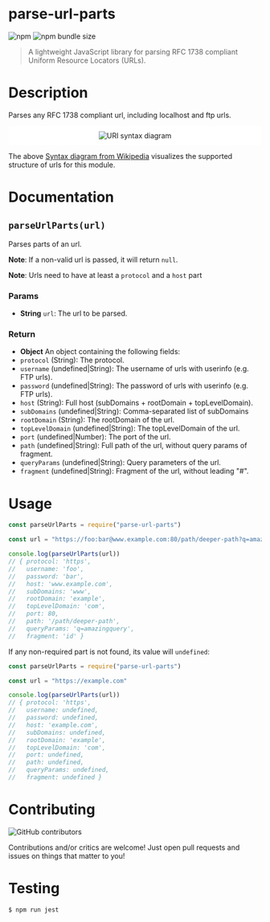 # parse-url-parts

![npm](https://img.shields.io/npm/v/parse-url-parts.svg)
![npm bundle size](https://img.shields.io/bundlephobia/minzip/parse-url-parts.svg)

> A lightweight JavaScript library for parsing RFC 1738 compliant Uniform Resource Locators (URLs).

# Description

Parses any RFC 1738 compliant url, including localhost and ftp urls.

<div align="center" style="background-color: #fff; padding: 10px">
    <img src="https://upload.wikimedia.org/wikipedia/commons/9/96/URI_syntax_diagram.png" alt="URI syntax diagram">
</div>

The above [Syntax diagram from Wikipedia](https://en.wikipedia.org/wiki/URL#/media/File:URI_syntax_diagram.png) visualizes the supported structure of urls for this module.

# Documentation

## `parseUrlParts(url)`

Parses parts of an url.

**Note**: If a non-valid url is passed, it will return `null`.

**Note**: Urls need to have at least a `protocol` and a `host` part

### Params

-   **String** `url`: The url to be parsed.

### Return

-   **Object** An object containing the following fields:
-   `protocol` (String): The protocol.
-   `username` (undefined|String): The username of urls with userinfo (e.g. FTP urls).
-   `password` (undefined|String): The password of urls with userinfo (e.g. FTP urls).
-   `host` (String): Full host (subDomains + rootDomain + topLevelDomain).
-   `subDomains` (undefined|String): Comma-separated list of subDomains
-   `rootDomain` (String): The rootDomain of the url.
-   `topLevelDomain` (undefined|String): The topLevelDomain of the url.
-   `port` (undefined|Number): The port of the url.
-   `path` (undefined|String): Full path of the url, without query params of fragment.
-   `queryParams` (undefined|String): Query parameters of the url.
-   `fragment` (undefined|String): Fragment of the url, without leading "#".

# Usage

```js
const parseUrlParts = require("parse-url-parts")

const url = "https://foo:bar@www.example.com:80/path/deeper-path?q=amazingQuery#id"

console.log(parseUrlParts(url))
// { protocol: 'https',
//   username: 'foo',
//   password: 'bar',
//   host: 'www.example.com',
//   subDomains: 'www',
//   rootDomain: 'example',
//   topLevelDomain: 'com',
//   port: 80,
//   path: '/path/deeper-path',
//   queryParams: 'q=amazingquery',
//   fragment: 'id' }
```

If any non-required part is not found, its value will `undefined`:

```js
const parseUrlParts = require("parse-url-parts")

const url = "https://example.com"

console.log(parseUrlParts(url))
// { protocol: 'https',
//   username: undefined,
//   password: undefined,
//   host: 'example.com',
//   subDomains: undefined,
//   rootDomain: 'example',
//   topLevelDomain: 'com',
//   port: undefined,
//   path: undefined,
//   queryParams: undefined,
//   fragment: undefined }
```

# Contributing

![GitHub contributors](https://img.shields.io/github/contributors/danlutz/parse-url-parts.svg)

Contributions and/or critics are welcome! Just open pull requests and issues on things that matter to you!

# Testing

```
$ npm run jest
```
